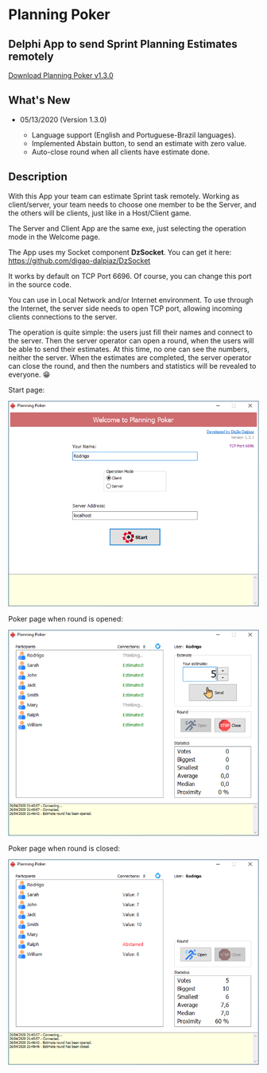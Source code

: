 
# Planning Poker

## Delphi App to send Sprint Planning Estimates remotely

[Download Planning Poker v1.3.0](https://github.com/digao-dalpiaz/Planning-Poker/releases/download/v1.3.0/PlanningPoker.exe)

## What's New

- 05/13/2020 (Version 1.3.0)

   - Language support (English and Portuguese-Brazil languages).
   - Implemented Abstain button, to send an estimate with zero value.
   - Auto-close round when all clients have estimate done.

## Description

With this App your team can estimate Sprint task remotely.
Working as client/server, your team needs to choose one member to be the Server, and the others will be clients, just like in a Host/Client game.

The Server and Client App are the same exe, just selecting the operation mode in the Welcome page.

The App uses my Socket component **DzSocket**.
You can get it here: https://github.com/digao-dalpiaz/DzSocket

It works by default on TCP Port 6696. Of course, you can change this port in the source code.

You can use in Local Network and/or Internet environment. To use through the Internet, the server side needs to open TCP port, allowing incoming clients connections to the server.

The operation is quite simple: the users just fill their names and connect to the server. Then the server operator can open a round, when the users will be able to send their estimates. At this time, no one can see the numbers, neither the server. When the estimates are completed, the server operator can close the round, and then the numbers and statistics will be revealed to everyone. :grin:

Start page:

![Start Tab](images/start_tab.png)

Poker page when round is opened:

![Poker Tab Opened](images/poker_tab_opened.png)

Poker page when round is closed:

![Poker Tab Closed](images/poker_tab_closed.png)
